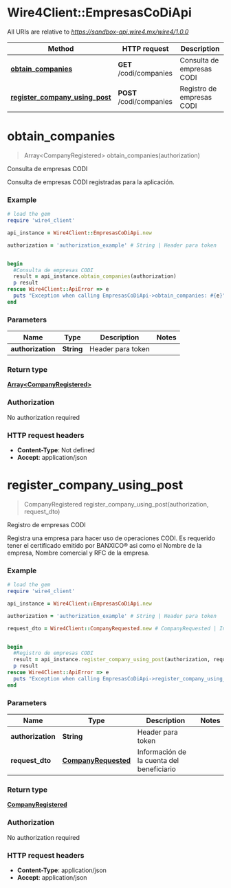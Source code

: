 # Wire4Client::EmpresasCoDiApi

All URIs are relative to *https://sandbox-api.wire4.mx/wire4/1.0.0*

Method | HTTP request | Description
------------- | ------------- | -------------
[**obtain_companies**](EmpresasCoDiApi.md#obtain_companies) | **GET** /codi/companies | Consulta de empresas CODI
[**register_company_using_post**](EmpresasCoDiApi.md#register_company_using_post) | **POST** /codi/companies | Registro de empresas CODI


# **obtain_companies**
> Array&lt;CompanyRegistered&gt; obtain_companies(authorization)

Consulta de empresas CODI

Consulta de empresas CODI registradas para la aplicación.

### Example
```ruby
# load the gem
require 'wire4_client'

api_instance = Wire4Client::EmpresasCoDiApi.new

authorization = 'authorization_example' # String | Header para token


begin
  #Consulta de empresas CODI
  result = api_instance.obtain_companies(authorization)
  p result
rescue Wire4Client::ApiError => e
  puts "Exception when calling EmpresasCoDiApi->obtain_companies: #{e}"
end
```

### Parameters

Name | Type | Description  | Notes
------------- | ------------- | ------------- | -------------
 **authorization** | **String**| Header para token | 

### Return type

[**Array&lt;CompanyRegistered&gt;**](CompanyRegistered.md)

### Authorization

No authorization required

### HTTP request headers

 - **Content-Type**: Not defined
 - **Accept**: application/json



# **register_company_using_post**
> CompanyRegistered register_company_using_post(authorization, request_dto)

Registro de empresas CODI

Registra una empresa para hacer uso de operaciones CODI. Es requerido tener el certificado emitido por BANXICO® asi como el Nombre de la empresa, Nombre comercial y RFC de la empresa.<br/>

### Example
```ruby
# load the gem
require 'wire4_client'

api_instance = Wire4Client::EmpresasCoDiApi.new

authorization = 'authorization_example' # String | Header para token

request_dto = Wire4Client::CompanyRequested.new # CompanyRequested | Información de la cuenta del beneficiario


begin
  #Registro de empresas CODI
  result = api_instance.register_company_using_post(authorization, request_dto)
  p result
rescue Wire4Client::ApiError => e
  puts "Exception when calling EmpresasCoDiApi->register_company_using_post: #{e}"
end
```

### Parameters

Name | Type | Description  | Notes
------------- | ------------- | ------------- | -------------
 **authorization** | **String**| Header para token | 
 **request_dto** | [**CompanyRequested**](CompanyRequested.md)| Información de la cuenta del beneficiario | 

### Return type

[**CompanyRegistered**](CompanyRegistered.md)

### Authorization

No authorization required

### HTTP request headers

 - **Content-Type**: application/json
 - **Accept**: application/json




